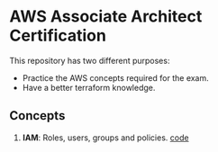 # AWS Associate Architect Certification

This repository has two different purposes:
* Practice the AWS concepts required for the exam. 
* Have a better terraform knowledge.

## Concepts

1. **IAM**: Roles, users, groups and policies. [code](iam/README.md)
